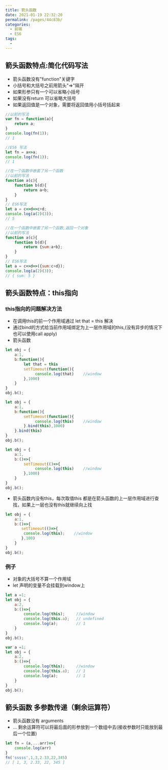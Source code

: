 ```yaml
---
title: 箭头函数
date: 2021-01-19 22:32:20
permalink: /pages/44c83b/
categories:
  - 前端
  - ES6
tags:
  - 
---
```


## 箭头函数特点:简化代码写法
- 箭头函数没有"function"关键字
- 小括号和大括号之前用箭头"=>"隔开
- 如果形参只有一个可以省略小括号
- 如果没有return 可以省略大括号
- 如果返回值是一个对象，需要将返回值用小括号括起来
```js
//以前的写法
var fn = function(a){
    return a;
}
console.log(fn(1));
// 1
```
```js
//ES6 写法
let fn = a=>a;
console.log(fn(1));
// 1
```
```js
//在一个函数中嵌套了另一个函数
//以前的写法
function a(c){
    function b(d){
        return a+b;
    }
}
// ES6写法
let a = c=>d=>c+d;
console.log(a(2)(3));
// 5
```
```js
//在一个函数中嵌套了另一个函数,返回一个对象
//以前的写法
function a(c){
    function b(d){
        return {sum:a+b};
    }
}
// ES6写法
let a = c=>d=>({sum:c+d});
console.log(a(2)(3));
// { sum: 5 }
```
## 箭头函数特点：this指向
### this指向的问题解决方法
- 在调用this的前一个作用域通过  let that = this 解决
- 通过bind的方式给当前作用域绑定为上一层作用域的this,(没有异步的情况下也可以使用call apply)
- 箭头函数
```js
let obj = {
    a:1,
    b:function(){
        let that = this
        setTimeout(function(){
             console.log(that)    //window   
        },1000)
    }
}
obj.b();
```
```js
let obj = {
    a:1,
    b:function(){
        setTimeout(function(){
             console.log(this)    //window   
        }.bind(this),1000)
    }.bind(this)
}
obj.b();
```
```js
let obj = {
    a:1,
    b:()=>{
        setTimeout(()=>{
             console.log(this)    //window   
        },1000)
    }
}
obj.b();
```


- 箭头函数内没有this，每次取值this 都是在箭头函数的上一层作用域进行查找，如果上一层也没有this就继续向上找
```js
let obj = {
    a:1,
    b:()=>{
       setTimeout(()=>{
        console.log(this);    //window
       },100)
    }
}
obj.b();

```


### 例子
- 对象的大括号不算一个作用域
- let 声明的变量不会挂载到window上

```js
let a =1;
let obj = {
    a:2,
    b:()=>{
        console.log(this);     //window
        console.log(this.a);   // undefined
        console.log(a);        // 1
    }
}
obj.b();

```
```js
var a =1;
let obj = {
    a:2,
    b:()=>{
        console.log(this);     //window
        console.log(this.a);   // 1
        console.log(a);        // 1
    }
}
obj.b();
```
## 箭头函数 多参数传递（剩余运算符）
- 箭头函数没有 arguments
- ... 剩余运算符可以将最后面的形参放到一个数组中去(接收参数时只能放到最后一个位置)
```js
let fn = (a,...arr)=>{
    console.log(arr)
}
fn('sssss',1,3,2.33,22,345)
// [ 1, 3, 2.33, 22, 345 ]
```
